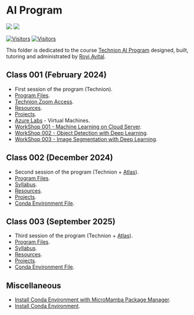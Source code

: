 # AI Program

[![](https://i.imgur.com/kvThExG.png)](https://cont-edu.technion.ac.il/programs/%d7%a7%d7%95%d7%a8%d7%a1%d7%99%d7%9d-%d7%91%d7%a9%d7%99%d7%aa%d7%95%d7%a3-%d7%94%d7%a8%d7%a9%d7%95%d7%aa-%d7%9c%d7%97%d7%93%d7%a9%d7%a0%d7%95%d7%aa/%d7%94%d7%9b%d7%a9%d7%a8%d7%aa-%d7%9e%d7%a4%d7%aa%d7%97%d7%99-ai)
[![](./../FixelAlgorithmsLogo.png)](https://fixelalgorithms.gitlab.io)

[![Visitors](https://hits.seeyoufarm.com/api/count/incr/badge.svg?url=https%3A%2F%2Fgithub.com%2FRoyiAvital%2FStackExchangeCodes&count_bg=%2379C83D&title_bg=%23555555&icon=&icon_color=%23E7E7E7&title=Visitors+%28Daily+%2F+Total%29&edge_flat=false)](https://github.com/FixelAlgorithmsTeam/FixelCourses)
[![Visitors](https://api.visitorbadge.io/api/combined?path=https%3A%2F%2Fgithub.com%2FRoyiAvital%2FStackExchangeCodes&labelColor=%23f47373&countColor=%23555555&style=plastic)](https://github.com/FixelAlgorithmsTeam/FixelCourses) <!-- https://www.visitorbadge.io -->

This folder is dedicated to the course [Technion AI Program](https://cont-edu.technion.ac.il/programs/%D7%A7%D7%95%D7%A8%D7%A1%D7%99%D7%9D-%D7%91%D7%A9%D7%99%D7%AA%D7%95%D7%A3-%D7%94%D7%A8%D7%A9%D7%95%D7%AA-%D7%9C%D7%97%D7%93%D7%A9%D7%A0%D7%95%D7%AA/%D7%94%D7%9B%D7%A9%D7%A8%D7%AA-%D7%9E%D7%A4%D7%AA%D7%97%D7%99-ai) designed, built, tutoring and administrated by [Royi Avital](https://fixelalgorithms.gitlab.io).

## Class 001 (February 2024)

 - First session of the program (Technion).
 - [Program Files](./2024_02).
 - [Technion Zoom Access](https://technion.zoom.us).
 - [Resources](./Resources.md).
 - [Projects](./Projects.md).
 - [Azure Labs](https://labs.azure.com) - Virtual Machines.
 - [WorkShop 001 - Machine Learning on Cloud Server](./2024_02/WorkShop001).
 - [WorkShop 002 - Object Detection with Deep Learning](./2024_02/WorkShop002).
 - [WorkShop 003 - Image Segmentation with Deep Learning](./2024_02/WorkShop003).

## Class 002 (December 2024)

 - Second session of the program (Technion + [Atlas](https://www.atlastech.co.il)).
 - [Program Files](./2024_12).
 - [Syllabus](https://cdn.prod.website-files.com/66cda18ee79e3818e9bbd4d1/673f55ffb2df314ef2b7cfb7_AI%20Training%20Program%20-%20ATLAS.pdf).
 - [Resources](./Resources.md).
 - [Projects](./Projects.md).
 - [Conda Environment File](./2024_12/EnvConda.yml).

## Class 003 (September 2025)

 - Third session of the program (Technion + [Atlas](https://www.atlastech.co.il)).
 - [Program Files](./2025_09).
 - [Syllabus](https://www.atlastech.co.il/courses/hkshrt-mptkhy-ai).
 - [Resources](./Resources.md).
 - [Projects](./Projects.md).
 - [Conda Environment File](./2025_09/EnvConda.yml).


## Miscellaneous

 - [Install Conda Environment with MicroMamba Package Manager](./../InstallMicroMamba.md).
 - [Install Conda Environment](./../InstallCondaEnv.md).